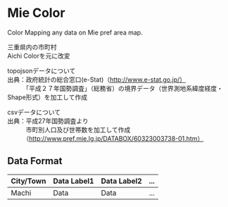Mie Color====Color Mapping any data on Mie pref area map.  三重県内の市町村  Aichi Colorを元に改変  topojsonデータについて  出典：政府統計の総合窓口(e-Stat)（http://www.e-stat.go.jp/）  　　　「平成２７年国勢調査」（総務省）の境界データ（世界測地系緯度経度・Shape形式）を加工して作成csvデータについて  出典：平成27年国勢調査より		　　　市町別人口及び世帯数を加工して作成　　　（http://www.pref.mie.lg.jp/DATABOX/60323003738-01.htm）  ## Data Format| City/Town   | Data Label1 | Data Label2 | ... ||-------------|-------------|-------------|-----|| Machi       | Data        | Data        | ... |